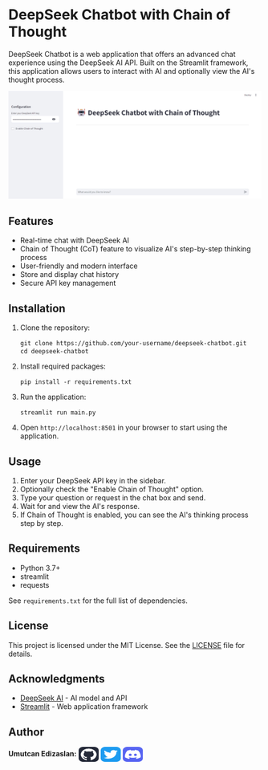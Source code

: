 # DeepSeek Chatbot with Chain of Thought

DeepSeek Chatbot is a web application that offers an advanced chat experience using the DeepSeek AI API. Built on the Streamlit framework, this application allows users to interact with AI and optionally view the AI's thought process.

![Deepseek-CoT Animation](/Animation.gif)


## Features

- Real-time chat with DeepSeek AI
- Chain of Thought (CoT) feature to visualize AI's step-by-step thinking process
- User-friendly and modern interface
- Store and display chat history
- Secure API key management

## Installation

1. Clone the repository:
   ```
   git clone https://github.com/your-username/deepseek-chatbot.git
   cd deepseek-chatbot
   ```

2. Install required packages:
   ```
   pip install -r requirements.txt
   ```

3. Run the application:
   ```
   streamlit run main.py
   ```

4. Open `http://localhost:8501` in your browser to start using the application.

## Usage

1. Enter your DeepSeek API key in the sidebar.
2. Optionally check the "Enable Chain of Thought" option.
3. Type your question or request in the chat box and send.
4. Wait for and view the AI's response.
5. If Chain of Thought is enabled, you can see the AI's thinking process step by step.

## Requirements

- Python 3.7+
- streamlit
- requests

See `requirements.txt` for the full list of dependencies.

## License

This project is licensed under the MIT License. See the [LICENSE](LICENSE) file for details.

## Acknowledgments

- [DeepSeek AI](https://www.deepseek.com/) - AI model and API
- [Streamlit](https://streamlit.io/) - Web application framework

## Author

<p align="left">
<b>Umutcan Edizaslan:</b>
<a href="https://github.com/U-C4N" target="blank"><img align="center" src="https://raw.githubusercontent.com/tandpfun/skill-icons/main/icons/Github-Dark.svg" alt="TutTrue" height="30" width="40" /></a>
<a href="https://x.com/UEdizaslan" target="blank"><img align="center" src="https://raw.githubusercontent.com/tandpfun/skill-icons/main/icons/Twitter.svg" height="30" width="40" /></a>
<a href="https://discord.gg/2Tutcj6u" target="blank"><img align="center" src="https://raw.githubusercontent.com/tandpfun/skill-icons/main/icons/Discord.svg" height="30" width="40" /></a>
</p>
